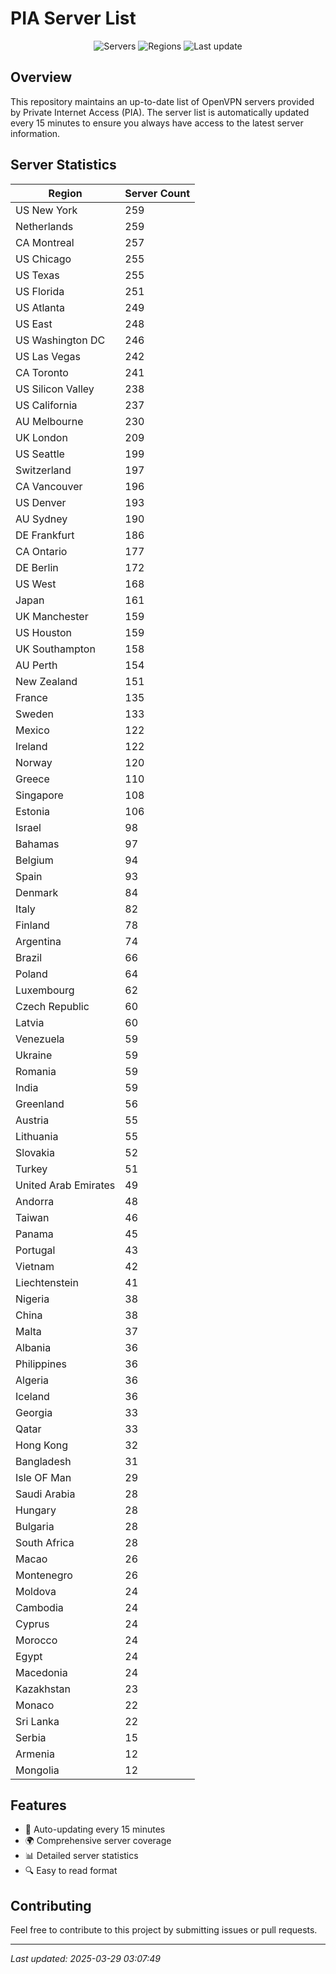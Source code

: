 # PIA Server List

<div align="center">

![Servers](https://img.shields.io/badge/servers-9,912-blue)
![Regions](https://img.shields.io/badge/regions-97-blue)
![Last update](https://img.shields.io/badge/Last_Updated-March_28_2025_22:07_EST-blue)

</div>

## Overview
This repository maintains an up-to-date list of OpenVPN servers provided by Private Internet Access (PIA). The server list is automatically updated every 15 minutes to ensure you always have access to the latest server information.

## Server Statistics
| Region | Server Count |
|--------|--------------|
| US New York                    | 259          |
| Netherlands                    | 259          |
| CA Montreal                    | 257          |
| US Chicago                     | 255          |
| US Texas                       | 255          |
| US Florida                     | 251          |
| US Atlanta                     | 249          |
| US East                        | 248          |
| US Washington DC               | 246          |
| US Las Vegas                   | 242          |
| CA Toronto                     | 241          |
| US Silicon Valley              | 238          |
| US California                  | 237          |
| AU Melbourne                   | 230          |
| UK London                      | 209          |
| US Seattle                     | 199          |
| Switzerland                    | 197          |
| CA Vancouver                   | 196          |
| US Denver                      | 193          |
| AU Sydney                      | 190          |
| DE Frankfurt                   | 186          |
| CA Ontario                     | 177          |
| DE Berlin                      | 172          |
| US West                        | 168          |
| Japan                          | 161          |
| UK Manchester                  | 159          |
| US Houston                     | 159          |
| UK Southampton                 | 158          |
| AU Perth                       | 154          |
| New Zealand                    | 151          |
| France                         | 135          |
| Sweden                         | 133          |
| Mexico                         | 122          |
| Ireland                        | 122          |
| Norway                         | 120          |
| Greece                         | 110          |
| Singapore                      | 108          |
| Estonia                        | 106          |
| Israel                         | 98           |
| Bahamas                        | 97           |
| Belgium                        | 94           |
| Spain                          | 93           |
| Denmark                        | 84           |
| Italy                          | 82           |
| Finland                        | 78           |
| Argentina                      | 74           |
| Brazil                         | 66           |
| Poland                         | 64           |
| Luxembourg                     | 62           |
| Czech Republic                 | 60           |
| Latvia                         | 60           |
| Venezuela                      | 59           |
| Ukraine                        | 59           |
| Romania                        | 59           |
| India                          | 59           |
| Greenland                      | 56           |
| Austria                        | 55           |
| Lithuania                      | 55           |
| Slovakia                       | 52           |
| Turkey                         | 51           |
| United Arab Emirates           | 49           |
| Andorra                        | 48           |
| Taiwan                         | 46           |
| Panama                         | 45           |
| Portugal                       | 43           |
| Vietnam                        | 42           |
| Liechtenstein                  | 41           |
| Nigeria                        | 38           |
| China                          | 38           |
| Malta                          | 37           |
| Albania                        | 36           |
| Philippines                    | 36           |
| Algeria                        | 36           |
| Iceland                        | 36           |
| Georgia                        | 33           |
| Qatar                          | 33           |
| Hong Kong                      | 32           |
| Bangladesh                     | 31           |
| Isle OF Man                    | 29           |
| Saudi Arabia                   | 28           |
| Hungary                        | 28           |
| Bulgaria                       | 28           |
| South Africa                   | 28           |
| Macao                          | 26           |
| Montenegro                     | 26           |
| Moldova                        | 24           |
| Cambodia                       | 24           |
| Cyprus                         | 24           |
| Morocco                        | 24           |
| Egypt                          | 24           |
| Macedonia                      | 24           |
| Kazakhstan                     | 23           |
| Monaco                         | 22           |
| Sri Lanka                      | 22           |
| Serbia                         | 15           |
| Armenia                        | 12           |
| Mongolia                       | 12           |

## Features
- 🔄 Auto-updating every 15 minutes
- 🌍 Comprehensive server coverage
- 📊 Detailed server statistics
- 🔍 Easy to read format

## Contributing
Feel free to contribute to this project by submitting issues or pull requests.

---
*Last updated: 2025-03-29 03:07:49*